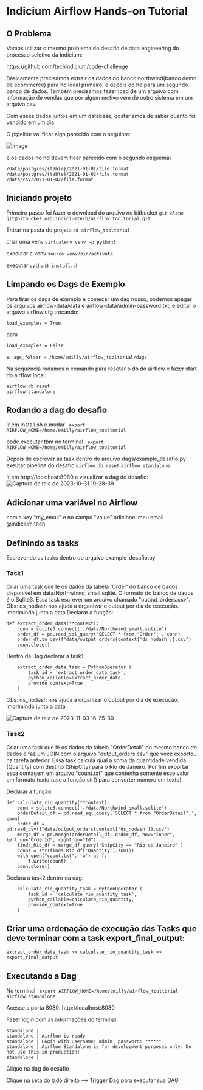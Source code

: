 # Indicium Airflow Hands-on Tutorial

## O Problema

Vamos utilizar o mesmo problema do desafio de data engineering do processo seletivo da indicium:

https://github.com/techindicium/code-challenge

Básicamente precisamos extrair os dados do banco northwind(banco demo de ecommerce) para hd local primeiro, e depois do hd para um segundo banco de dados. Também precisamos fazer load de um arquivo com informação de vendas que por algum motivo vem de outro sistema em um arquivo csv. 

Com esses dados juntos em um database, gostariamos de saber quanto foi vendido em um dia

O pipeline vai ficar algo parecido com o seguinte:

![image](https://user-images.githubusercontent.com/49417424/105993225-e2aefb00-6084-11eb-96af-3ec3716b151a.png)

e os dados no hd devem ficar parecido com o segundo esquema:

```
/data/postgres/{table}/2021-01-01/file.format
/data/postgres/{table}/2021-01-02/file.format
/data/csv/2021-01-02/file.format
```

## Iniciando projeto

Primeiro passo foi fazer o download do arquivo no bitbucket
```git clone git@bitbucket.org:indiciumtech/airflow_tooltorial.git```

Entrar na pasta do projeto
```cd airflow_tooltorial```

criar uma venv
```virtualenv venv -p python3```

executar a venv
```source venv/bin/activate```

executar
```python3 install.sh```


## Limpando os Dags de Exemplo

Para tirar os dags de exemplo e começar um dag nosso, podemos apagar os arquivos
airflow-data/data e airflow-data/admin-password.txt, e editar o arquivo airflow.cfg trocando:
```
load_examples = True
```
para
```
load_examples = False
```
e
``` ags_folder = /home/emilly/airflow_tooltorial/dags```


Na sequência rodamos o comando para resetar o db do airflow e fazer start do airflow local:

```
airflow db reset
airflow standalone
```

## Rodando a dag do desafio

Ir em install.sh e mudar 
``` export AIRFLOW_HOME=/home/emilly/airflow_tooltorial```

pode executar tbm no terminal
``` export AIRFLOW_HOME=/home/emilly/airflow_tooltorial```

Depois de escrever as task dentro do arquivo dags/example_desafio.py exeutar pipeline do desafio
```airflow db reset```
```airflow standalone```

Ir em http://localhost:8080 e visualizar a dag do desafio: 
![Captura de tela de 2023-10-31 19-28-39](https://github.com/emillysant/desafio_airflow/assets/70452464/cd0bfc46-1274-4dd2-8594-402e43036f16)

## Adicionar uma variável no Airflow 
com a key "my_email" e no campo "value" adicionei meu email @indicium.tech.

## Definindo as tasks
Escrevendo as tasks dentro do arquivo example_desafio.py

### Task1
Criar uma task que lê os dados da tabela 'Order' do banco de dados disponível em data/Northwhind_small.sqlite. O formato do banco de dados é o Sqlite3. Essa task escrever um arquivo chamado "output_orders.csv".
Obs: ds_nodash nos ajuda a organizar o output por dia de execução. imprimindo junto a data
Declarar a função: 
```
def extract_order_data(**context):
    conn = sqlite3.connect('./data/Northwind_small.sqlite')
    order_df = pd.read_sql_query('SELECT * from "Order";', conn)
    order_df.to_csv(f"data/output_orders{context['ds_nodash']}.csv")
    conn.close()
```
Dentro da Dag declarar a task1: 
```
    extract_order_data_task = PythonOperator (
        task_id = 'extract_order_data_task',
        python_callable=extract_order_data,
        provide_context=True
    )
```

Obs: ds_nodash nos ajuda a organizar o output por dia de execução. imprimindo junto a data

![Captura de tela de 2023-11-03 16-25-30](https://github.com/emillysant/desafio_airflow/assets/70452464/177357b0-7219-4ff4-9633-5f97ef662edb)

### Task2
Criar uma task que lê os dados da tabela "OrderDetail" do mesmo banco de dados e faz um JOIN com o arquivo "output_orders.csv" que você exportou na tarefa anterior. Essa task calcula qual a soma da quantidade vendida (Quantity) com destino (ShipCity) para o Rio de Janeiro. Por fim exportar essa contagem em arquivo "count.txt" que contenha somente esse valor em formato texto (use a função str() para converter número em texto)

Declarar a função: 
```
def calculate_rio_quantity(**context):
    conn = sqlite3.connect('./data/Northwind_small.sqlite')
    orderDetail_df = pd.read_sql_query('SELECT * from "OrderDetail";', conn)
    order_df = pd.read_csv(f"data/output_orders{context['ds_nodash']}.csv")
    merge_df = pd.merge(orderDetail_df, order_df, how="inner", left_on="OrderId", right_on="Id")
    finds_Rio_df = merge_df.query('ShipCity == "Rio de Janeiro"')
    count = str(finds_Rio_df['Quantity'].sum())
    with open("count.txt", 'w') as f:
        f.write(count)
    conn.close()
```
Declara a task2 dentro da dag: 
```
    calculate_rio_quantity_task = PythonOperator (
        task_id = 'calculate_rio_quantity_task',
        python_callable=calculate_rio_quantity,
        provide_context=True
    )
```
## Criar uma ordenação de execução das Tasks que deve terminar com a task export_final_output:

```
extract_order_data_task >> calculate_rio_quantity_task >> export_final_output
```

## Executando a Dag
No terminal
``` export AIRFLOW_HOME=/home/emilly/airflow_tooltorial```
``` airflow standalone```

Acesse a porta 8080:  http://localhost:8080

Fazer login com as informações do terminal.
```
standalone | 
standalone | Airflow is ready
standalone | Login with username: admin  password: ******
standalone | Airflow Standalone is for development purposes only. Do not use this in production!
standalone |

```
Clique na dag do desafio 

Clique na seta do lado direito --> Trigger Dag para executar sua DAG



